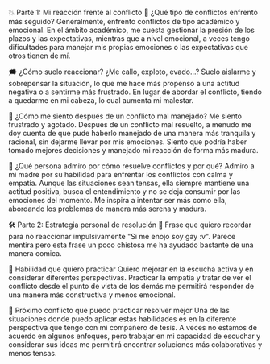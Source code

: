 💥 Parte 1: Mi reacción frente al conflicto
🧯 ¿Qué tipo de conflictos enfrento más seguido?
Generalmente, enfrento conflictos de tipo académico y emocional. En el ámbito académico, me cuesta gestionar la presión de los plazos y las expectativas, mientras que a nivel emocional, a veces tengo dificultades para manejar mis propias emociones o las expectativas que otros tienen de mí.

🗯️ ¿Cómo suelo reaccionar? ¿Me callo, exploto, evado...?
Suelo aislarme y sobrepensar la situación, lo que me hace más propenso a una actitud negativa o a sentirme más frustrado. En lugar de abordar el conflicto, tiendo a quedarme en mi cabeza, lo cual aumenta mi malestar.

🤯 ¿Cómo me siento después de un conflicto mal manejado?
Me siento frustrado y agotado. Después de un conflicto mal resuelto, a menudo me doy cuenta de que pude haberlo manejado de una manera más tranquila y racional, sin dejarme llevar por mis emociones. Siento que podría haber tomado mejores decisiones y manejado mi reacción de forma más madura.

🌈 ¿Qué persona admiro por cómo resuelve conflictos y por qué?
Admiro a mi madre por su habilidad para enfrentar los conflictos con calma y empatía. Aunque las situaciones sean tensas, ella siempre mantiene una actitud positiva, busca el entendimiento y no se deja consumir por las emociones del momento. Me inspira a intentar ser más como ella, abordando los problemas de manera más serena y madura.

🛠️ Parte 2: Estrategia personal de resolución
💬 Frase que quiero recordar para no reaccionar impulsivamente
"Si me enojo soy gay :v". Parece mentira pero esta frase un poco chistosa me ha ayudado bastante de una manera comica.

🤝 Habilidad que quiero practicar
Quiero mejorar en la escucha activa y en considerar diferentes perspectivas. Practicar la empatía y tratar de ver el conflicto desde el punto de vista de los demás me permitirá responder de una manera más constructiva y menos emocional.

🧪 Próximo conflicto que puedo practicar resolver mejor
Una de las situaciones donde puedo aplicar estas habilidades es en la diferente perspectiva que tengo con mi compañero de tesis. A veces no estamos de acuerdo en algunos enfoques, pero trabajar en mi capacidad de escuchar y considerar sus ideas me permitirá encontrar soluciones más colaborativas y menos tensas.